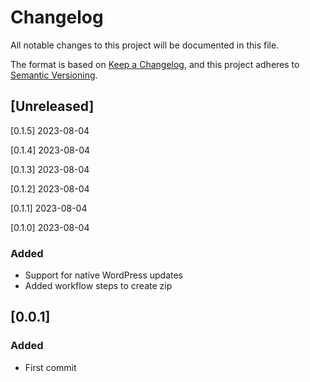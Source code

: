 # Changelog
All notable changes to this project will be documented in this file.

The format is based on [Keep a Changelog](https://keepachangelog.com/en/1.0.0/),
and this project adheres to [Semantic Versioning](https://semver.org/spec/v2.0.0.html).

## [Unreleased]

[0.1.5] 2023-08-04 

[0.1.4] 2023-08-04 

[0.1.3] 2023-08-04 

[0.1.2] 2023-08-04 

[0.1.1] 2023-08-04 

[0.1.0] 2023-08-04 
### Added
- Support for native WordPress updates
- Added workflow steps to create zip

## [0.0.1]
### Added
- First commit